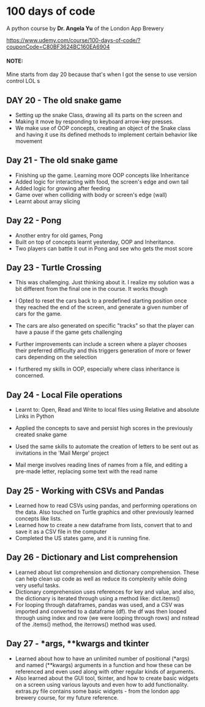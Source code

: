 # 100 days of code 
A python course by **Dr. Angela Yu** of the London App Brewery

https://www.udemy.com/course/100-days-of-code/?couponCode=C80BF3624BC160EA6904


#### NOTE:
Mine starts from day 20 because that's when I got the sense to use version control LOL
s
## DAY 20 - The old snake game
- Setting up the snake Class, drawing all its parts on the screen and 
- Making it move by responding to keyboard arrow-key presses.
- We make use of OOP concepts, creating an object of the Snake class and
having it use its defined methods to implement certain behavior like 
movement

## Day 21 - The old snake game
- Finishing up the game. Learning more OOP concepts like Inheritance
- Added logic for interacting with food, the screen's edge and own tail
- Added logic for growing after feeding
- Game over when colliding with body or screen's edge (wall)
- Learnt about array slicing

## Day 22 - Pong
- Another entry for old games, Pong
- Built on top of concepts learnt yesterday, OOP and Inheritance.
- Two players can battle it out in Pong and see who gets the most score

## Day 23 - Turtle Crossing
- This was challenging. Just thinking about it. I realize my solution was a bit
    different from the final one in the course. It works though
  
- I Opted to reset the cars back to a predefined starting position once they reached the
end of the screen, and generate a given number of cars for the game.
  
- The cars are also generated on specific "tracks" so that the player can have
  a pause if the game gets challenging
- Further improvements can include a screen where a player chooses their preferred difficulty
and this triggers generation of more or fewer cars depending on the selection
  
- I furthered my skills in OOP, especially where class inheritance is concerned.
## Day 24 - Local File operations
- Learnt to: Open, Read and Write to local files using Relative and absolute
Links in Python
  
- Applied the concepts to save and persist high scores in the previously created snake game
- Used the same skills to automate the creation of letters to be sent out as invitations
in the 'Mail Merge' project
  
- Mail merge involves reading lines of names from a file, and editing a pre-made letter, replacing
some text with the read name

## Day 25 - Working with CSVs and Pandas
- Learned how to read CSVs using pandas, and performing operations on the data. Also touched on Turtle
graphics and other previously learned concepts like lists.
- Learned how to create a new dataframe from lists, convert that to and save it as a CSV file in the computer
- Completed the US states game, and it is running fine. 

## Day 26 - Dictionary and List comprehension
- Learned about list comprehension and dictionary comprehension. These can help clean up 
code as well as reduce its complexity while doing very useful tasks. 
- Dictionary comprehension uses references for key and value, and also, the dictionary is iterated through
using a method like: dict.items()
- For looping through dataframes, pandas was used, and a CSV was imported and converted to a dataframe (df).
the df was then looped through using index and row (we were looping through rows) and nstead of the .items() method,
the iterrows() method was used. 

## Day 27 - *args, **kwargs and tkinter
- Learned about how to have an unlimited number of positional (*args) and named (**kwargs) arguments in a function
and how these can be referenced and even used along with other regular kinds of arguments. 
- Also learned about the GUI tool, tkinter, and how to create basic widgets on a screen using various layouts and even
how to add functionality. extras.py file contains some basic widgets - from the london app brewery
course, for my future reference. 